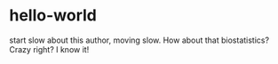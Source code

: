 # hello-world
start slow
about this author, moving slow. How about that biostatistics? Crazy right? I know it!
